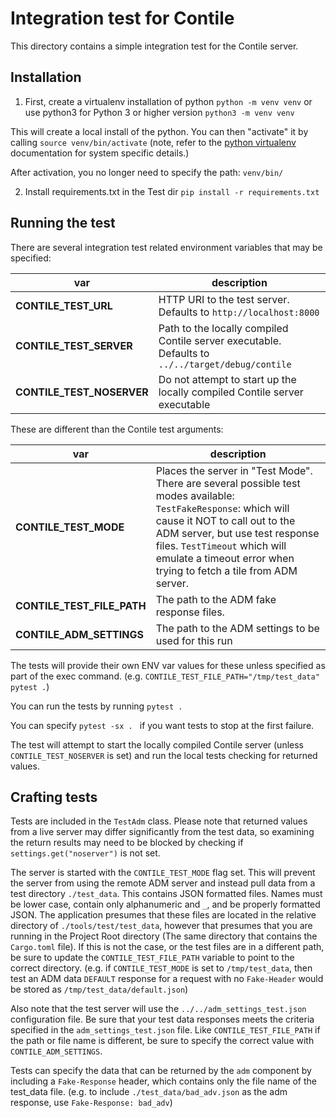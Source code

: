 # Integration test for Contile

This directory contains a simple integration test for the Contile server.

## Installation

1) First, create a virtualenv installation of python
`python -m venv venv`
   or use python3 for Python 3 or higher version
`python3 -m venv venv`

This will create a local install of the python. You can then "activate" it by calling
`source venv/bin/activate` (note, refer to the [python virtualenv](https://docs.python.org/3/library/venv.html)
documentation for system specific details.)

After activation, you no longer need to specify the path: `venv/bin/`

2) Install requirements.txt in the Test dir
`pip install -r requirements.txt`

## Running the test

There are several integration test related environment variables that may be specified:

| var | description |
|--|--|
| **CONTILE_TEST_URL** | HTTP URI to the test server. Defaults to `http://localhost:8000` |
| **CONTILE_TEST_SERVER** | Path to the locally compiled Contile server executable. Defaults to `../../target/debug/contile` |
| **CONTILE_TEST_NOSERVER** | Do not attempt to start up the locally compiled Contile server executable |

These are different than the Contile test arguments:

| var | description |
|--|--|
| **CONTILE_TEST_MODE** | Places the server in "Test Mode". There are several possible test modes available: `TestFakeResponse`: which will cause it NOT to call out to the ADM server, but use test response files. `TestTimeout` which will emulate a timeout error when trying to fetch a tile from ADM server. |
| **CONTILE_TEST_FILE_PATH** | The path to the ADM fake response files. |
| **CONTILE_ADM_SETTINGS** | The path to the ADM settings to be used for this run |

The tests will provide their own ENV var values for these unless specified as part of the exec command.
(e.g. ```CONTILE_TEST_FILE_PATH="/tmp/test_data" pytest .```)

You can run the tests by running
```pytest . ```

You can specify `pytest -sx . ` if you want tests to stop at the first failure.

The test will attempt to start the locally compiled Contile server (unless `CONTILE_TEST_NOSERVER` is set) and run the local tests checking for returned values.

## Crafting tests

Tests are included in the `TestAdm` class. Please note that returned values from a live server may differ significantly from the test data, so examining the return results may need to be blocked by checking if `settings.get("noserver")` is not set.

The server is started with the `CONTILE_TEST_MODE` flag set. This will prevent the server from using the remote ADM server and instead pull data from a test directory `./test_data`. This contains JSON formatted files. Names must be lower case, contain only alphanumeric and `_`, and be properly formatted JSON. The application presumes that these files are located in the relative directory of `./tools/test/test_data`, however that presumes that you are running in the Project Root directory (The same directory that contains the `Cargo.toml` file). If this
is not the case, or the test files are in a different path, be sure to update the `CONTILE_TEST_FILE_PATH` variable to point to the correct
directory. (e.g. if `CONTILE_TEST_MODE` is set to `/tmp/test_data`, then test an ADM data `DEFAULT` response for a request with no `Fake-Header` would be stored as `/tmp/test_data/default.json`)

Also note that the test server will use the `../../adm_settings_test.json` configuration file. Be sure that your test data responses meets the criteria specified in the `adm_settings_test.json` file. Like `CONTILE_TEST_FILE_PATH` if the path or file name is different, be sure to specify the correct value with `CONTILE_ADM_SETTINGS`.

Tests can specify the data that can be returned by the `adm` component by including a `Fake-Response` header, which contains only the file name of the test_data file. (e.g. to include `./test_data/bad_adv.json` as the adm response, use `Fake-Response: bad_adv`)
